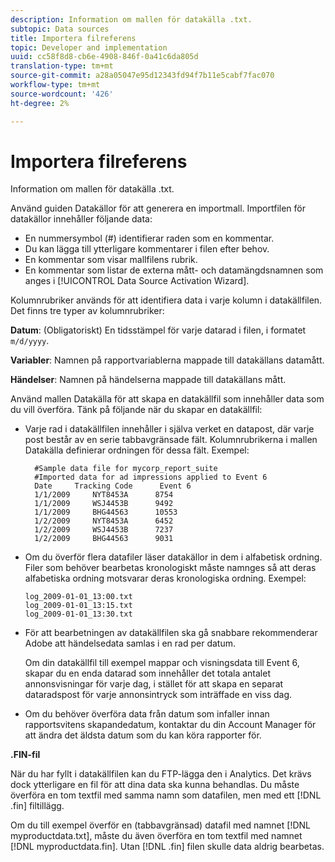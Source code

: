 ```yaml
---
description: Information om mallen för datakälla .txt.
subtopic: Data sources
title: Importera filreferens
topic: Developer and implementation
uuid: cc58f8d8-cb6e-4908-846f-0a41c6da805d
translation-type: tm+mt
source-git-commit: a28a05047e95d12343fd94f7b11e5cabf7fac070
workflow-type: tm+mt
source-wordcount: '426'
ht-degree: 2%

---
```



# Importera filreferens

Information om mallen för datakälla .txt.

Använd guiden Datakällor för att generera en importmall. Importfilen för datakällor innehåller följande data:

* En nummersymbol (#) identifierar raden som en kommentar.
* Du kan lägga till ytterligare kommentarer i filen efter behov.
* En kommentar som visar mallfilens rubrik.
* En kommentar som listar de externa mått- och datamängdsnamnen som anges i [!UICONTROL Data Source Activation Wizard].

Kolumnrubriker används för att identifiera data i varje kolumn i datakällfilen. Det finns tre typer av kolumnrubriker:

**Datum**: (Obligatoriskt) En tidsstämpel för varje datarad i filen, i formatet `m/d/yyyy`.

**Variabler**: Namnen på rapportvariablerna mappade till datakällans datamått.

**Händelser**: Namnen på händelserna mappade till datakällans mått.

Använd mallen Datakälla för att skapa en datakällfil som innehåller data som du vill överföra. Tänk på följande när du skapar en datakällfil:

* Varje rad i datakällfilen innehåller i själva verket en datapost, där varje post består av en serie tabbavgränsade fält. Kolumnrubrikerna i mallen Datakälla definierar ordningen för dessa fält. Exempel:

   ```
     #Sample data file for mycorp_report_suite 
     #Imported data for ad impressions applied to Event 6
     Date     Tracking Code      Event 6 
     1/1/2009     NYT8453A      8754
     1/1/2009     WSJ4453B      9492
     1/1/2009     BHG44563      10553
     1/2/2009     NYT8453A      6452
     1/2/2009     WSJ4453B      7237
     1/2/2009     BHG44563      9031
   ```

* Om du överför flera datafiler läser datakällor in dem i alfabetisk ordning. Filer som behöver bearbetas kronologiskt måste namnges så att deras alfabetiska ordning motsvarar deras kronologiska ordning. Exempel:

   ```
   log_2009-01-01_13:00.txt
   log_2009-01-01_13:15.txt
   log_2009-01-01_13:30.txt
   ```

* För att bearbetningen av datakällfilen ska gå snabbare rekommenderar Adobe att händelsedata samlas i en rad per datum.

   Om din datakällfil till exempel mappar och visningsdata till Event 6, skapar du en enda datarad som innehåller det totala antalet annonsvisningar för varje dag, i stället för att skapa en separat dataradspost för varje annonsintryck som inträffade en viss dag.
* Om du behöver överföra data från datum som infaller innan rapportsvitens skapandedatum, kontaktar du din Account Manager för att ändra det äldsta datum som du kan köra rapporter för.

**.FIN-fil**

När du har fyllt i datakällfilen kan du FTP-lägga den i Analytics. Det krävs dock ytterligare en fil för att dina data ska kunna behandlas. Du måste överföra en tom textfil med samma namn som datafilen, men med ett [!DNL .fin] filtillägg.

Om du till exempel överför en (tabbavgränsad) datafil med namnet [!DNL myproductdata.txt], måste du även överföra en tom textfil med namnet [!DNL myproductdata.fin]. Utan [!DNL .fin] filen skulle data aldrig bearbetas.
